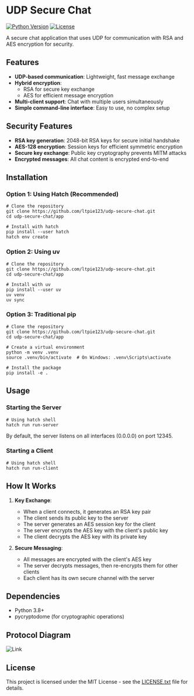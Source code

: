 # UDP Secure Chat

[![Python Version](https://img.shields.io/badge/python-3.8%2B-blue.svg)](https://www.python.org/downloads/)
[![License](https://img.shields.io/badge/license-MIT-green.svg)](LICENSE.txt)

A secure chat application that uses UDP for communication with RSA and AES encryption for security.

## Features

- **UDP-based communication**: Lightweight, fast message exchange
- **Hybrid encryption**:
  - RSA for secure key exchange
  - AES for efficient message encryption
- **Multi-client support**: Chat with multiple users simultaneously
- **Simple command-line interface**: Easy to use, no complex setup

## Security Features

- **RSA key generation**: 2048-bit RSA keys for secure initial handshake
- **AES-128 encryption**: Session keys for efficient symmetric encryption
- **Secure key exchange**: Public key cryptography prevents MITM attacks
- **Encrypted messages**: All chat content is encrypted end-to-end

## Installation

### Option 1: Using Hatch (Recommended)

```console
# Clone the repository
git clone https://github.com/ltpie123/udp-secure-chat.git
cd udp-secure-chat/app

# Install with hatch
pip install --user hatch
hatch env create
```

### Option 2: Using uv

```console
# Clone the repository
git clone https://github.com/ltpie123/udp-secure-chat.git
cd udp-secure-chat/app

# Install with uv
pip install --user uv
uv venv
uv sync
```

### Option 3: Traditional pip

```console
# Clone the repository
git clone https://github.com/ltpie123/udp-secure-chat.git
cd udp-secure-chat/app

# Create a virtual environment
python -m venv .venv
source .venv/bin/activate  # On Windows: .venv\Scripts\activate

# Install the package
pip install -e .
```

## Usage

### Starting the Server

```console
# Using hatch shell
hatch run run-server
```

By default, the server listens on all interfaces (0.0.0.0) on port 12345.

### Starting a Client

```console
# Using hatch shell
hatch run run-client
```

## How It Works

1. **Key Exchange**:

   - When a client connects, it generates an RSA key pair
   - The client sends its public key to the server
   - The server generates an AES session key for the client
   - The server encrypts the AES key with the client's public key
   - The client decrypts the AES key with its private key

2. **Secure Messaging**:
   - All messages are encrypted with the client's AES key
   - The server decrypts messages, then re-encrypts them for other clients
   - Each client has its own secure channel with the server

## Dependencies

- Python 3.8+
- pycryptodome (for cryptographic operations)

## Protocol Diagram

![Link](https://www.mermaidchart.com/raw/4491645e-f8eb-4af7-8e88-77ee9e3b2c6f?theme=light&version=v0.1&format=svg)


## License

This project is licensed under the MIT License - see the [LICENSE.txt](LICENSE.txt) file for details.
